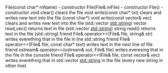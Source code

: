 File(const char* mName) - constructor
File(File& mFile) - constructor
File() - constructor
void clear() clears the file
void write(const char* txt) clears and writes new text into the file (const char*)
void write(const vector<string>& vec) clears and writes new text into the file (std::vector <std::string>)
vector<string> read_vec() returns text in file (std::vector <std::string>)
string read() returns text in the file (std::string)
friend File& operator>>(File& file, string& str) writes everething that in the file in the std::string
friend File& operator<<(File& file, const char* text) writes text in the next line of file
friend ostream& operator<<(ostream& out, File& file) writes everesing that in the file in the console
friend File& operator<<(File& file, const vector<string>& vec) writes everething that in std::vector <std::string> in the file (every new string in other line)
